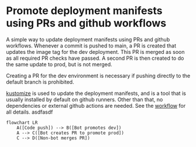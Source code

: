 # Promote deployment manifests using PRs and github workflows

A simple way to update deployment manifests using PRs and github workflows.
Whenever a commit is pushed to main, a PR is created that updates the image tag
for the dev deployment. This PR is merged as soon as all required PR checks have
passed. A second PR is then created to do the same update to prod, but is not
merged.

Creating a PR for the dev environment is necessary if pushing directly to the
default branch is prohibited.

[kustomize](https://kustomize.io/) is used to update the deployment manifests,
and is a tool that is usually installed by default on github runners. Other than
that, no dependencies or external github actions are needed. See the
[workflow](./.github/workflows/cd.yaml) for all details. asdfasdf

```mermaid
flowchart LR
    A([Code push]) --> B([Bot promotes dev])
    A --> C([Bot creates PR to promote prod])
    C --> D([Non-bot merges PR])
```
